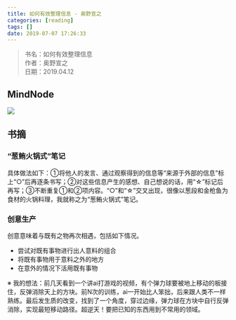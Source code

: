 ```yaml
---
title: 如何有效整理信息 - 奥野宣之
categories: [reading]
tags: []
date: 2019-07-07 17:26:33
---
```


> 书名：如何有效整理信息  
> 作者：奥野宣之  
> 日期：2019.04.12  

## MindNode

![](//wyy-static.oss-cn-guangzhou.aliyuncs.com/xx/how-to-organize-your-information.png)

## 书摘

### “葱鲔火锅式”笔记

具体做法如下：①将他人的发言、通过观察得到的信息等“来源于外部的信息”标上“○”后再逐条书写；②对这些信息产生的感想、自己想说的话，用“☆”标记后再写；③不断重复①和②项内容。“○”和“☆”交叉出现，很像以葱段和金枪鱼为食材的火锅料理，我就称之为“葱鲔火锅式”笔记。

### 创意生产

创意意味着与既有之物再次相遇，包括如下情况。

* 尝试对既有事物进行出人意料的组合
* 将既有事物用于意料之外的地方
* 在意外的情况下活用既有事物

※ 我的想法：前几天看到一个讲ai打游戏的视频，有个弹力球要被地上移动的板接住，反弹消除天上的方块。前N次的训练，ai一开始比人笨拙，后来跟人类不一样熟练。最后发生质的改变，找到了一个角度，穿过边缘，弹力球在方块中自行反弹消除，实现最短移动路径。超逆天！要把已知的东西用到不常用的领域。
